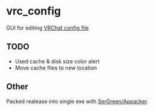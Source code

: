 # vrc_config

GUI for editing [VRChat config file](https://docs.vrchat.com/docs/configuration-file)

## TODO

- Used cache & disk size color alert
- Move cache files to new location

## Other

Packed realease into single exe with [SerGreen/Appacker](https://github.com/SerGreen/Appacker).
